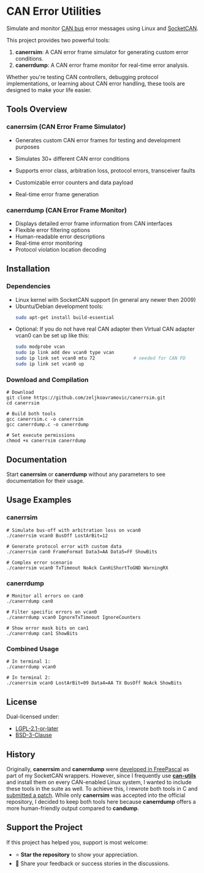# CAN Error Utilities

Simulate and monitor [CAN bus](https://en.wikipedia.org/wiki/CAN_bus) error messages using Linux and [SocketCAN](https://en.wikipedia.org/wiki/SocketCAN).

This project provides two powerful tools:

1. **canerrsim**: A CAN error frame simulator for generating custom error conditions.
2. **canerrdump**: A CAN error frame monitor for real-time error analysis.

Whether you're testing CAN controllers, debugging protocol implementations, or learning about CAN error handling, these tools are designed to make your life easier.



## Tools Overview

### canerrsim (**CAN Error Frame Simulator**)

- Generates custom CAN error frames for testing and development purposes

- Simulates 30+ different CAN error conditions
- Supports error class, arbitration loss, protocol errors, transceiver faults
- Customizable error counters and data payload
- Real-time error frame generation

### canerrdump (CAN Error Frame Monitor)

- Displays detailed error frame information from CAN interfaces
- Flexible error filtering options
- Human-readable error descriptions
- Real-time error monitoring
- Protocol violation location decoding



## Installation

### Dependencies
- Linux kernel with SocketCAN support (in general any newer then 2009)
- Ubuntu/Debian development tools:
  ```bash
  sudo apt-get install build-essential
- Optional: If you do not have real CAN adapter then Virtual CAN adapter vcan0 can be set up like this:
  ```bash
  sudo modprobe vcan
  sudo ip link add dev vcan0 type vcan                         
  sudo ip link set vcan0 mtu 72              # needed for CAN FD
  sudo ip link set vcan0 up

### Download and Compilation
```
# Download
git clone https://github.com/zeljkoavramovic/canerrsim.git
cd canerrsim

# Build both tools
gcc canerrsim.c -o canerrsim
gcc canerrdump.c -o canerrdump

# Set execute permissions
chmod +x canerrsim canerrdump
```



## Documentation

Start **canerrsim** or **canerrdump** without any parameters to see documentation for their usage.



## Usage Examples

### canerrsim

```
# Simulate bus-off with arbitration loss on vcan0
./canerrsim vcan0 BusOff LostArBit=12

# Generate protocol error with custom data
./canerrsim can0 FrameFormat Data3=AA Data5=FF ShowBits

# Complex error scenario
./canerrsim vcan0 TxTimeout NoAck CanHiShortToGND WarningRX
```

### canerrdump

```
# Monitor all errors on can0
./canerrdump can0

# Filter specific errors on vcan0
./canerrdump vcan0 IgnoreTxTimeout IgnoreCounters

# Show error mask bits on can1
./canerrdump can1 ShowBits
```

### Combined Usage

```
# In terminal 1:
./canerrdump vcan0

# In terminal 2:
./canerrsim vcan0 LostArBit=09 Data4=AA TX BusOff NoAck ShowBits
```



## License

Dual-licensed under:

- [LGPL-2.1-or-later](https://spdx.org/licenses/LGPL-2.1-or-later.html)
- [BSD-3-Clause](https://spdx.org/licenses/BSD-3-Clause.html)



## History

Originally, **canerrsim** and **canerrdump** were [developed in FreePascal](https://forum.lazarus.freepascal.org/index.php/topic,39858.msg403874.html#msg403874) as part of my SocketCAN wrappers. However, since I frequently use [**can-utils**](https://github.com/linux-can/can-utils) and install them on every CAN-enabled Linux system, I wanted to include these tools in the suite as well. To achieve this, I rewrote both tools in C and [submitted a patch](https://github.com/linux-can/can-utils/issues/525). While only **canerrsim** was accepted into the official repository, I decided to keep both tools here because **canerrdump** offers a more human-friendly output compared to **candump**.



## Support the Project

If this project has helped you, support is most welcome:

- ⭐ **Star the repository** to show your appreciation.
- 💬 Share your feedback or success stories in the discussions.
